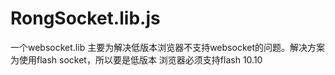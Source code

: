 RongSocket.lib.js
=================
一个websocket.lib 主要为解决低版本浏览器不支持websocket的问题。解决方案为使用flash socket，所以要是低版本
浏览器必须支持flash 10.10
